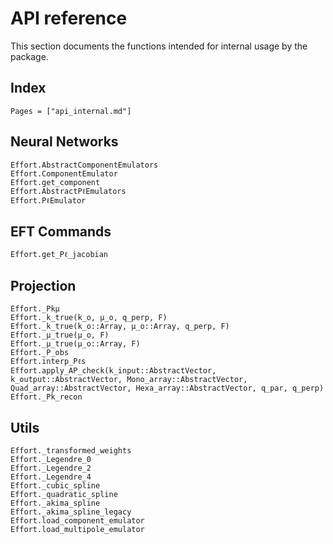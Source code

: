 # API reference

This section documents the functions intended for internal usage by the package.

## Index

```@index
Pages = ["api_internal.md"]
```

## Neural Networks

```@docs
Effort.AbstractComponentEmulators
Effort.ComponentEmulator
Effort.get_component
Effort.AbstractPℓEmulators
Effort.PℓEmulator
```

## EFT Commands

```@docs
Effort.get_Pℓ_jacobian
```

## Projection

```@docs
Effort._Pkμ
Effort._k_true(k_o, μ_o, q_perp, F)
Effort._k_true(k_o::Array, μ_o::Array, q_perp, F)
Effort._μ_true(μ_o, F)
Effort._μ_true(μ_o::Array, F)
Effort._P_obs
Effort.interp_Pℓs
Effort.apply_AP_check(k_input::AbstractVector, k_output::AbstractVector, Mono_array::AbstractVector, Quad_array::AbstractVector, Hexa_array::AbstractVector, q_par, q_perp)
Effort._Pk_recon
```

## Utils

```@docs
Effort._transformed_weights
Effort._Legendre_0
Effort._Legendre_2
Effort._Legendre_4
Effort._cubic_spline
Effort._quadratic_spline
Effort._akima_spline
Effort._akima_spline_legacy
Effort.load_component_emulator
Effort.load_multipole_emulator
```
